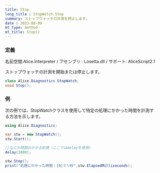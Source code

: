 ```yaml
---
title: Stop
long_title : StopWatch.Stop
summary: ストップウォッチの計測を停止します。
date : 2023-08-09
mt_type: method
mt_title: Stop()
---
```

### 定義
名前空間:Alice.Interpreter / アセンブリ : Losetta.dll / サポート: AliceScript2.1

ストップウォッチの計測を開始または停止します。

```cs title="AliceScript"
class Alice.Diagnostics.StopWatch;
void Stop();
```

### 例
次の例では、StopWatchクラスを使用して特定の処理にかかった時間を計測する方法を示します。

```cs title="AliceScript"
using Alice.Diagnostics;

var stw = new StopWatch();
stw.Start();

//なにか時間のかかる処理（ここではdelayを使用）
delay(3000);

stw.Stop();
print("処理にかかった時間：{0}ミリ秒",stw.ElapsedMilliseconds);
```